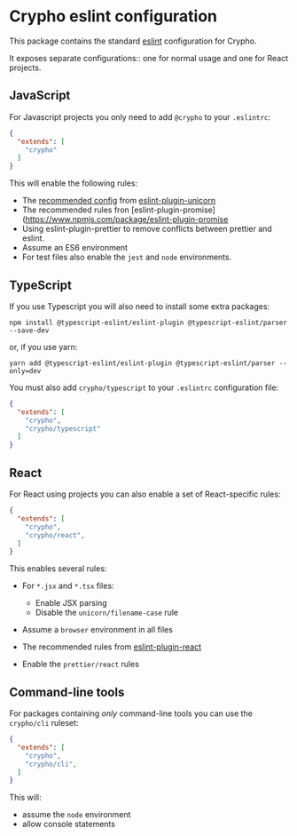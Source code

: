 # Crypho eslint configuration

This package contains the standard [eslint](https://eslint.org) configuration for Crypho.

It exposes separate configurations:: one for normal usage and one for React projects.

## JavaScript

For Javascript projects you only need to add `@crypho` to your
`.eslintrc`:

```json
{
  "extends": [
    "crypho"
  ]
}
```

This will enable the following rules:

* The [recommended config](https://github.com/sindresorhus/eslint-plugin-unicorn/blob/master/index.js) from [eslint-plugin-unicorn](https://github.com/sindresorhus/eslint-plugin-unicorn)
* The recommended rules fron [eslint-plugin-promise](https://www.npmjs.com/package/eslint-plugin-promise
* Using eslint-plugin-prettier to remove conflicts between prettier and eslint.
* Assume an ES6 environment
* For test files also enable the `jest` and `node` environments.

## TypeScript

If you use Typescript you will also need to install some extra packages:

```shell
npm install @typescript-eslint/eslint-plugin @typescript-eslint/parser --save-dev
```

or, if you use yarn:

```shell
yarn add @typescript-eslint/eslint-plugin @typescript-eslint/parser --only=dev
```

You must also add `crypho/typescript` to your `.eslintrc` configuration file:

```json
{
  "extends": [
    "crypho",
    "crypho/typescript"
  ]
}
```

## React

For React using projects you can also enable a set of React-specific rules:

```json
{
  "extends": [
    "crypho",
    "crypho/react",
  ]
}
```

This enables several rules:

* For `*.jsx` and `*.tsx` files:

  * Enable JSX parsing
  * Disable the `unicorn/filename-case` rule

* Assume a `browser` environment in all files
* The recommended rules from [eslint-plugin-react](https://www.npmjs.com/package/eslint-plugin-react)
* Enable the `prettier/react` rules


## Command-line tools

For packages containing *only* command-line tools you can use the `crypho/cli` ruleset:

```json
{
  "extends": [
    "crypho",
    "crypho/cli",
  ]
}
```

This will:

* assume the `node` environment
* allow console statements

